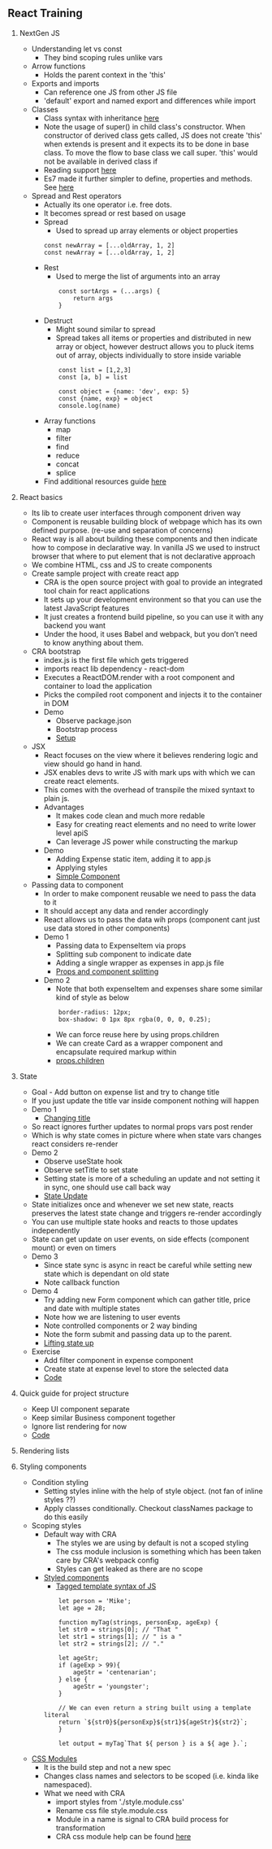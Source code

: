 ## React Training
1. NextGen JS
    - Understanding let vs const
        - They bind scoping rules unlike vars
    - Arrow functions
        - Holds the parent context in the 'this' 
    - Exports and imports
        - Can reference one JS from other JS file
        - 'default' export and named export and differences while import
    -  Classes
        - Class syntax with inheritance [here](https://jsbin.com/zuneruzixi/edit?js,console,output) 
        - Note the usage of super() in child class's constructor. When constructor of derived class gets called, JS does not create 'this' when extends is present and it expects its to be done in base class. To move the flow to base class we call super. 'this' would not be available in derived class if
        - Reading support [here](https://dev.to/gduple/javascript-es6-super-and-extends-47kl)
        - Es7 made it further simpler to define, properties and methods. See [here](https://jsbin.com/luyomipewu/1/edit?js,console,output)
    - Spread and Rest operators
        - Actually its one operator i.e. free dots.
        - It becomes spread or rest based on usage
        - Spread
            - Used to spread up array elements or object properties
            ```
            const newArray = [...oldArray, 1, 2]
            const newArray = [...oldArray, 1, 2]
            ```
        - Rest
            - Used to merge the list of arguments into an array
            ```
                const sortArgs = (...args) {
                    return args
                }
            ```
        - Destruct
            - Might sound similar to spread
            - Spread takes all items or properties and distributed in new array or object, however destruct allows you to pluck items out of array, objects individually to store inside variable
            ```
                const list = [1,2,3]
                const [a, b] = list

                const object = {name: 'dev', exp: 5}
                const {name, exp} = object
                console.log(name)
            ```
        - Array functions
            - map
            - filter
            - find
            - reduce
            - concat
            - splice
        - Find additional resources guide [here](https://drive.google.com/file/d/1gIK9NBHAZ2OAJDDTqV-Om-Bb1JQzbA53/view?usp=sharing)
    
2. React basics
    - Its lib to create user interfaces through component driven way
    - Component is reusable building block of webpage which has its own defined purpose. (re-use and separation of concerns)
    - React way is all about building these components and then indicate how to compose in declarative way. In vanilla JS we used to instruct browser that where to put element that is not declarative approach
    - We combine HTML, css and JS to create components 
    - Create sample project with create react app
      - CRA is the open source project with goal to provide an integrated tool chain for react applications
      - It sets up your development environment so that you can use the latest JavaScript features
      - It just creates a frontend build pipeline, so you can use it with any backend you want
      - Under the hood, it uses Babel and webpack, but you don’t need to know anything about them.
    - CRA bootstrap
      - index.js is the first file which gets triggered
      - imports react lib dependency - react-dom
      - Executes a ReactDOM.render with a root component and container to load the application
      - Picks the compiled root component and injects it to the container in DOM
      - Demo
        - Observe package.json
        - Bootstrap process 
        - [Setup](https://github.com/sanketjo96/react-training/commit/55347002986c8241541d2a62d1d8b1f982f4a04a)
    - JSX
      - React focuses on the view where it believes rendering logic and view should go hand in hand. 
      - JSX enables devs to write JS with mark ups with which we can create react elements. 
      - This comes with the overhead of transpile the mixed syntaxt to plain js.
      - Advantages
        - It makes code clean and much more redable
        - Easy for creating react elements and no need to write lower level apiS
        - Can leverage JS power while constructing the markup
      - Demo
        - Adding Expense static item, adding it to app.js
        - Applying styles
        - [Simple Component](https://github.com/sanketjo96/react-training/commit/ad6b9d08b177928d4cfb8882be0cc7517ae39530)
    - Passing data to component
      - In order to make component reusable we need to pass the data to it
      - It should accept any data and render accordingly
      - React allows us to pass the data wih props (component cant just use data stored in other components)
      - Demo 1
        - Passing data to ExpenseItem via props
        - Splitting sub component to indicate date
        - Adding a single wrapper as expenses in app.js file
        - [Props and component splitting](https://github.com/sanketjo96/react-training/commit/3d0b72d6f407abd3718ab23afd53875dfb936980)
      - Demo 2
        - Note that both expenseItem and expenses share some similar kind of style as below
        ```
            border-radius: 12px;
            box-shadow: 0 1px 8px rgba(0, 0, 0, 0.25);
        ```
        - We can force reuse here by using props.children 
        - We can create Card as a wrapper component and encapsulate required markup within
        - [props.children](https://github.com/sanketjo96/react-training/commit/8ff195cea90d84d7fca0dcbf3667b295f299ce76)

3. State
   - Goal - Add button on expense list and try to change title
   - If you just update the title var inside component nothing will happen
   - Demo 1 
     - [Changing title](https://github.com/sanketjo96/react-training/commit/22ea8c533f94a33b09a0ae90c8c5f074d72f926b)
   - So react ignores further updates to normal props vars post render
   - Which is why state comes in picture where when state vars changes react considers re-render
   - Demo 2
     - Observe useState hook
     - Observe setTitle to set state
     - Setting state is more of a scheduling an update and not setting it in sync, one should use call back way
     - [State Update](https://github.com/sanketjo96/react-training/commit/9fb8a88026771ab3cfdcbd6e515b0d880bbbeafd)
   - State initializes once and whenever we set new state, reacts preserves the latest state change and triggers re-render accordingly
   - You can use multiple state hooks and reacts to those updates independently
   - State can get update on user events, on side effects (component mount) or even on timers
   - Demo 3
     - Since state sync is async in react be careful while setting new state which is dependant on old state
     - Note callback function
   - Demo 4
     - Try adding new Form component which can gather title, price and date with multiple states
     - Note how we are listening to user events
     - Note controlled components or 2 way binding
     - Note the form submit and passing data up to the parent.
     - [Lifting state up](https://github.com/sanketjo96/react-training/commit/019a7684f99153763ee7c856be9f6498a15eec48)
   - Exercise
     - Add filter component in expense component
     - Create state at expense level to store the selected data
     - [Code](https://github.com/sanketjo96/react-training/commit/8293bcbb726f184b506a05fe02a8a7fcc0c776fd)

4. Quick guide for project structure
   - Keep UI component separate
   - Keep similar Business component together
   - Ignore list rendering for now
   - [Code](https://github.com/sanketjo96/react-training/commit/8bb10db5e4ba4fdcbee16b5a12fe36a8e35574be)

5. Rendering lists 

6. Styling components
   - Condition styling
     - Setting styles inline with the help of style object. (not fan of inline styles ??)
     - Apply classes conditionally. Checkout classNames package to do this easily 
   - Scoping styles
     - Default way with CRA 
       - The styles we are using by default is not a scoped styling
       - The css module inclusion is something which has been taken care by CRA's webpack config
       - Styles can get leaked as there are no scope  
     - [Styled components](https://styled-components.com/)
       - [Tagged template syntax of JS](https://developer.mozilla.org/en-US/docs/Web/JavaScript/Reference/Template_literals)
        ```
            let person = 'Mike';
            let age = 28;

            function myTag(strings, personExp, ageExp) {
            let str0 = strings[0]; // "That "
            let str1 = strings[1]; // " is a "
            let str2 = strings[2]; // "."

            let ageStr;
            if (ageExp > 99){
                ageStr = 'centenarian';
            } else {
                ageStr = 'youngster';
            }

            // We can even return a string built using a template literal
            return `${str0}${personExp}${str1}${ageStr}${str2}`;
            }

            let output = myTag`That ${ person } is a ${ age }.`;
        ```
    - [CSS Modules](https://css-tricks.com/css-modules-part-1-need/)
      - It is the build step and not a new spec
      - Changes class names and selectors to be scoped (i.e. kinda like namespaced).
      - What we need with CRA
        - import styles from './style.module.css'
        - Rename css file style.module.css
        - Module in a name is signal to CRA build process for transformation
        - CRA css module help can be found [here](https://create-react-app.dev/docs/adding-a-css-modules-stylesheet/)